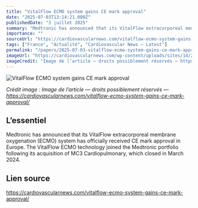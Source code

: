 ```yaml
---
title: "VitalFlow ECMO system gains CE mark approval"
date: "2025-07-03T13:14:21.000Z"
publishedDate: "3 juillet 2025"
summary: "Medtronic has announced that its VitalFlow extracorporeal membrane oxygenation (ECMO) system has officially received CE mark approval in Europe. The VitalFlow ECMO technology joined the Medtronic portfolio following its acquisition of MC3 Cardiopulmonary, which closed in March 2024."
importance: ""
sourceUrl: "https://cardiovascularnews.com/vitalflow-ecmo-system-gains-ce-mark-approval/"
tags: ["France", "Actualité", "Cardiovascular News — Latest"]
permalink: "/papers/2025-07-03-vitalflow-ecmo-system-gains-ce-mark-approval"
imageUrl: "https://cardiovascularnews.com/wp-content/uploads/sites/14/2021/11/Medtronic.jpg"
imageCredit: "Image de l’article — droits possiblement réservés — https://cardiovascularnews.com/vitalflow-ecmo-system-gains-ce-mark-approval/"
---
```


![VitalFlow ECMO system gains CE mark approval](https://cardiovascularnews.com/wp-content/uploads/sites/14/2021/11/Medtronic.jpg)

*Crédit image : Image de l’article — droits possiblement réservés — https://cardiovascularnews.com/vitalflow-ecmo-system-gains-ce-mark-approval/*

## L’essentiel

Medtronic has announced that its VitalFlow extracorporeal membrane oxygenation (ECMO) system has officially received CE mark approval in Europe. The VitalFlow ECMO technology joined the Medtronic portfolio following its acquisition of MC3 Cardiopulmonary, which closed in March 2024.

## Lien source

https://cardiovascularnews.com/vitalflow-ecmo-system-gains-ce-mark-approval/
